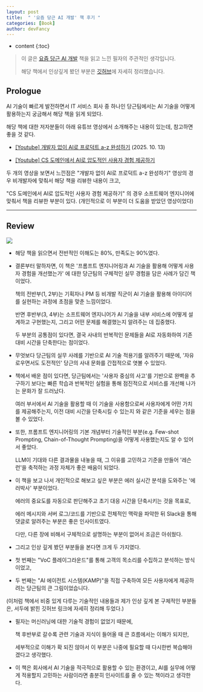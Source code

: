 ```yaml
---
layout: post
title:  " '요즘 당근 AI 개발' 책 후기 "
categories: [Book]
author: devFancy
---
```

* content
{:toc}

> 이 글은 [요즘 당근 AI 개발](https://product.kyobobook.co.kr/detail/S000217613503) 책을 읽고 느낀 필자의 주관적인 생각입니다.
>
> 해당 책에서 인상깊게 봤던 부분은 [깃허브](https://github.com/devFancy/kotlin-java-playground/blob/main/book/Modern-AI-Development-at-Karrot.md)에 자세히 정리했습니다.

## Prologue

AI 기술이 빠르게 발전하면서 IT 서비스 회사 중 하나인 당근팀에서는 AI 기술을 어떻게 활용하는지 궁금해서 해당 책을 읽게 되었다. 

해당 책에 대한 저자분들이 아래 유튜브 영상에서 소개해주는 내용이 있는데, 참고하면 좋을 것 같다.

* [[Youtube] 개발자 없이 AI로 프로덕트 a-z 완성하기](https://www.youtube.com/watch?v=TqCTf9L7q9U) (2025. 10. 13)

* [[Youtube] CS 도메인에서 AI로 압도적인 사용자 경험 제공하기](https://www.youtube.com/watch?v=7eE0gHNOEmA)

두 개의 영상을 보면서 느낀점은 "개발자 없이 AI로 프로덕트 a-z 완성하기" 영상의 경우 비개발자에 맞춰서 해당 책을 리뷰한 내용이 크고,

"CS 도메인에서 AI로 압도적인 사용자 경험 제공하기" 의 경우 소프트웨어 엔지니어에 맞춰서 책을 리뷰한 부분이 있다. (개인적으로 이 부분이 더 도움을 받았던 영상이었다)


---

## Review

![](/assets/img/book/Modern-AI-Development-at-Karrot.png)

* 해당 책을 읽으면서 전반적인 이해도는 80%, 만족도는 90%였다.

* 결론부터 말하자면, 이 책은 '프롬프트 엔지니어링과 AI 기술을 활용해 어떻게 사용자 경험을 개선했는가' 에 대한 당근팀의 구체적인 실무 경험을 담은 사례가 담긴 책이었다.

  책의 전반부(1, 2부)는 기획자나 PM 등 비개발 직군이 AI 기술을 활용해 아이디어를 실현하는 과정에 초점을 맞춘 느낌이었다.

  반면 후반부(3, 4부)는 소프트웨어 엔지니어가 AI 기술을 내부 서비스에 어떻게 설계하고 구현했는지, 그리고 어떤 문제를 해결했는지 알려주는 데 집중했다.

  두 부분의 공통점이 있다면, 결국 사내의 반복적인 문제들을 AI로 자동화하여 기존 대비 시간을 단축한다는 점이었다.

* 무엇보다 당근팀의 실무 사례를 기반으로 AI 기술 적용기를 알려주기 때문에, '자유로우면서도 도전적인' 당근의 사내 문화를 간접적으로 엿볼 수 있었다.


* 책에서 배운 점이 있다면, 당근팀에서는 '사용자 중심의 사고'를 기반으로 완벽을 추구하기 보다는 빠른 학습과 반복적인 실험을 통해 점진적으로 서비스를 개선해 나가는 문화가 잘 드러났다.

  여러 부서에서 AI 기술을 활용할 때 이 기술을 사용함으로써 사용자에게 어떤 가치를 제공해주는지, 이전 대비 시간을 단축시킬 수 있는지 와 같은 기준을 세우는 점을 볼 수 있었다.


* 또한, 프롬프트 엔지니어링의 기본 개념부터 기술적인 부분(e.g. Few-shot Prompting, Chain-of-Thought Prompting)을 어떻게 사용했는지도 알 수 있어서 좋았다.

  LLM이 기대와 다른 결과물을 내놓을 때, 그 이유를 고민하고 기준을 만들어 '레슨런'을 축적하는 과정 자체가 좋은 배움이 되었다.
  
* 이 책을 보고 나서 개인적으로 해보고 싶은 부분은 에러 실시간 분석을 도와주는 '에러박사' 부분이었다.

  에러의 중요도를 자동으로 판단해주고 초기 대응 시간을 단축시키는 것을 목표로,

  에러 메시지와 서버 로그/코드를 기반으로 전체적인 맥락을 파악한 뒤 Slack을 통해 댓글로 알려주는 부분은 좋은 인사이트였다.

  다만, 다른 장에 비해서 구체적으로 설명하는 부분이 없어서 조금은 아쉬웠다.


* 그리고 인상 깊게 봤던 부분들을 본다면 크게 두 가지였다.

* 첫 번째는 "VoC 플레이그라운드"를 통해 고객의 목소리를 수집하고 분석하는 방식이었고,

* 두 번째는 "AI 에이전트 시스템(KAMP)"을 직접 구축하여 모든 사용자에게 제공하려는 당근팀의 큰 그림이었습니다.

(이처럼 책에서 비중 있게 다루는 기술적인 내용들과 제가 인상 깊게 본 구체적인 부분들은, 서두에 밝힌 깃허브 링크에 자세히 정리해 두었다.)

* 필자는 머신러닝에 대한 기술적 경험이 없었기 때문에, 

  책 후반부로 갈수록 관련 기술과 지식이 들어올 때 큰 흐름에서는 이해가 되지만,
  
  세부적으로 이해가 확 되진 않아서 이 부분은 나중에 필요할 때 다시한번 복습해야겠다고 생각했다.

* 이 책은 회사에서 AI 기술을 적극적으로 활용할 수 있는 환경이고, AI를 실무에 어떻게 적용할지 고민하는 사람이라면 충분히 인사이트를 줄 수 있는 책이라고 생각한다.

